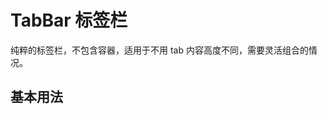 <!--@include: ../../global-tips.md-->

# TabBar 标签栏

纯粹的标签栏，不包含容器，适用于不用 tab 内容高度不同，需要灵活组合的情况。

## 基本用法

<preview path="./demos/TabBarDemo.vue"  />
